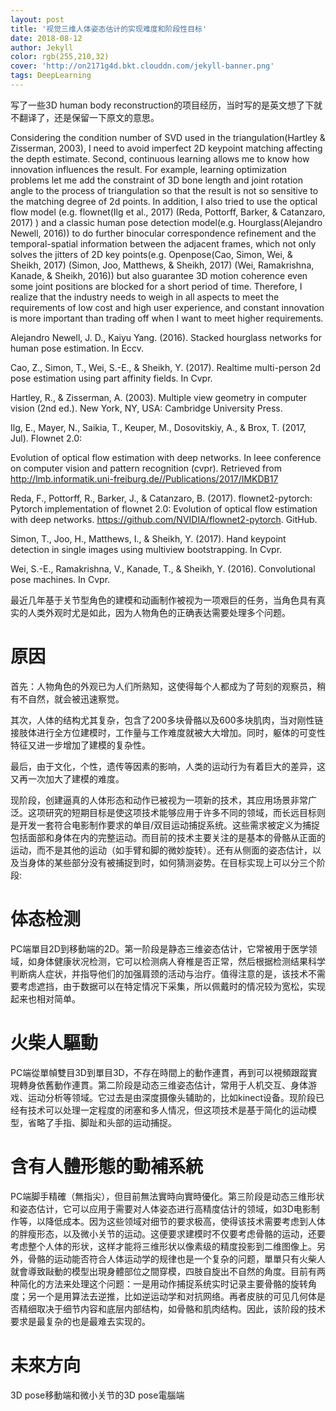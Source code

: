 ```yaml
---
layout: post
title: '视觉三维人体姿态估计的实现难度和阶段性目标'
date: 2018-08-12
author: Jekyll
color: rgb(255,210,32)
cover: 'http://on2171g4d.bkt.clouddn.com/jekyll-banner.png'
tags: DeepLearning
---
```

写了一些3D human body reconstruction的项目经历，当时写的是英文想了下就不翻译了，还是保留一下原文的意思。

Considering the condition number of SVD used in the triangulation(Hartley & Zisserman, 2003), I need to avoid imperfect 2D keypoint matching affecting the depth estimate. Second, continuous learning allows me to know how innovation influences the result. For example, learning optimization problems let me add the constraint of 3D bone length and joint rotation angle to the process of triangulation so that the result is not so sensitive to the matching degree of 2d points. In addition, I also tried to use the optical flow model (e.g. flownet(Ilg et al., 2017) (Reda, Pottorff, Barker, & Catanzaro, 2017) ) and a classic human pose detection model(e.g. Hourglass(Alejandro Newell, 2016)) to do further binocular correspondence refinement and the temporal-spatial information between the adjacent frames, which not only solves the jitters of 2D key points(e.g. Openpose(Cao, Simon, Wei, & Sheikh, 2017) (Simon, Joo, Matthews, & Sheikh, 2017) (Wei, Ramakrishna, Kanade, & Sheikh, 2016)) but also guarantee 3D motion coherence even some joint positions are blocked for a short period of time. Therefore, I realize that the industry needs to weigh in all aspects to meet the requirements of low cost and high user experience, and constant innovation is more important than trading off when I want to meet higher requirements.

Alejandro Newell, J. D., Kaiyu Yang. (2016). Stacked hourglass networks for human pose estimation. In Eccv.

Cao, Z., Simon, T., Wei, S.-E., & Sheikh, Y. (2017). Realtime multi-person 2d pose estimation using part affinity fields. In Cvpr.

Hartley, R., & Zisserman, A. (2003). Multiple view geometry in computer vision (2nd ed.). New York, NY, USA: Cambridge University Press.

Ilg, E., Mayer, N., Saikia, T., Keuper, M., Dosovitskiy, A., & Brox, T. (2017, Jul). Flownet 2.0:

Evolution of optical flow estimation with deep networks. In Ieee conference on computer vision and pattern recognition (cvpr). Retrieved from http://lmb.informatik.uni-freiburg.de//Publications/2017/IMKDB17

Reda, F., Pottorff, R., Barker, J., & Catanzaro, B. (2017). flownet2-pytorch: Pytorch implementation of flownet 2.0: Evolution of optical flow estimation with deep networks. https://github.com/NVIDIA/flownet2-pytorch. GitHub.

Simon, T., Joo, H., Matthews, I., & Sheikh, Y. (2017). Hand keypoint detection in single images using multiview bootstrapping. In Cvpr.

Wei, S.-E., Ramakrishna, V., Kanade, T., & Sheikh, Y. (2016). Convolutional pose machines. In Cvpr.


最近几年基于关节型角色的建模和动画制作被视为一项艰巨的任务，当角色具有真实的人类外观时尤是如此，因为人物角色的正确表达需要处理多个问题。

# 原因

首先：人物角色的外观已为人们所熟知，这使得每个人都成为了苛刻的观察员，稍有不自然，就会被迅速察觉。

其次，人体的结构尤其复杂，包含了200多块骨骼以及600多块肌肉，当对刚性链接肢体进行全方位建模时，工作量与工作难度就被大大增加。同时，躯体的可变性特征又进一步增加了建模的复杂性。

最后，由于文化，个性，遗传等因素的影响，人类的运动行为有着巨大的差异，这又再一次加大了建模的难度。

现阶段，创建逼真的人体形态和动作已被视为一项新的技术，其应用场景非常广泛。这项研究的短期目标是使这项技术能够应用于许多不同的领域，而长远目标则是开发一套符合电影制作要求的单目/双目运动捕捉系统。这些需求被定义为捕捉包括面部和身体在内的完整运动。而目前的技术主要关注的是基本的骨骼从正面的运动，而不是其他的运动（如手臂和脚的微妙旋转）。还有从侧面的姿态估计，以及当身体的某些部分没有被捕捉到时，如何猜测姿势。在目标实现上可以分三个阶段:
# 体态检测
PC端單目2D到移動端的2D。第一阶段是静态三维姿态估计，它常被用于医学领域，如身体健康状况检测，它可以检测病人脊椎是否正常，然后根据检测结果科学判断病人症状，并指导他们的加强肩颈的活动与治疗。值得注意的是，该技术不需要考虑遮挡，由于数据可以在特定情况下采集，所以佩戴时的情况较为宽松，实现起来也相对简单。
# 火柴人驅動
PC端從單幀雙目3D到單目3D，不存在時間上的動作連貫，再到可以視頻跟蹤實現轉身依舊動作連貫。第二阶段是动态三维姿态估计，常用于人机交互、身体游戏、运动分析等领域。它过去是由深度摄像头辅助的，比如kinect设备。现阶段已经有技术可以处理一定程度的闭塞和多人情况，但这项技术是基于简化的运动模型，省略了手指、脚趾和头部的运动捕捉。
# 含有人體形態的動補系統

PC端脚手精確（無指尖），但目前無法實時向實時優化。第三阶段是动态三维形状和姿态估计，它可以应用于需要对人体姿态进行高精度估计的领域，如3D电影制作等，以降低成本。因为这些领域对细节的要求极高，使得该技术需要考虑到人体的胖瘦形态，以及微小关节的运动。这便要求建模时不仅要考虑骨骼的运动，还要考虑整个人体的形状，这样才能将三维形状以像素级的精度投影到二维图像上。另外，骨骼的运动能否符合人体运动学的规律也是一个复杂的问题，單單只有火柴人就會導致敺動的模型出現身體部位之間穿模，四肢自旋出不自然的角度。目前有两种简化的方法来处理这个问题：一是用动作捕捉系统实时记录主要骨骼的旋转角度；另一个是用算法去逆推，比如逆运动学和对抗网络。再者皮肤的可见几何体是否精细取决于细节内容和底层内部结构，如骨骼和肌肉结构。因此，该阶段的技术要求是最复杂的也是最难去实现的。
# 未來方向
3D pose移動端和微小关节的3D pose電腦端



